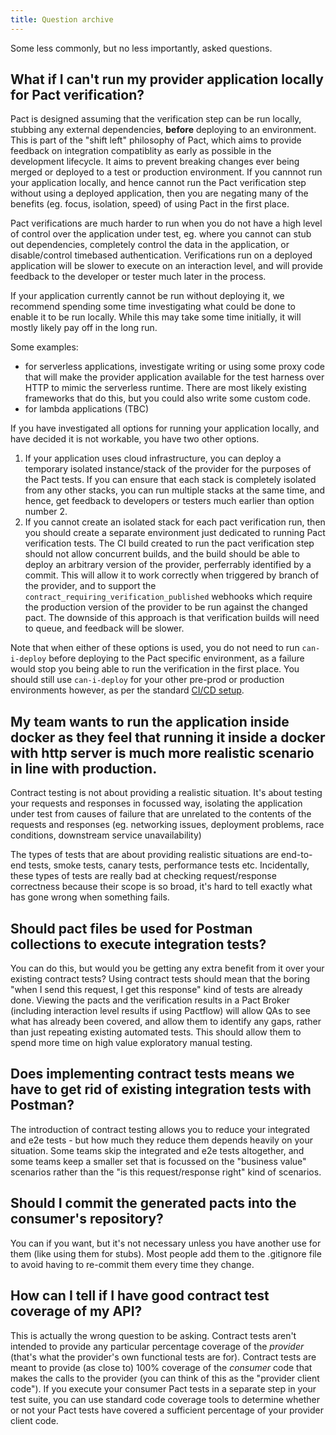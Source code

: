 ```yaml
---
title: Question archive
---
```


Some less commonly, but no less importantly, asked questions.

## What if I can't run my provider application locally for Pact verification?

Pact is designed assuming that the verification step can be run locally, stubbing any external dependencies, **before** deploying to an environment. This is part of the "shift left" philosophy of Pact, which aims to provide feedback on integration compatiblity as early as possible in the development lifecycle. It aims to prevent breaking changes ever being merged or deployed to a test or production environment. If you cannnot run your application locally, and hence cannot run the Pact verification step without using a deployed application, then you are negating many of the benefits (eg. focus, isolation, speed) of using Pact in the first place.

Pact verifications are much harder to run when you do not have a high level of control over the application under test, eg. where you cannot can stub out dependencies, completely control the data in the application, or disable/control timebased authentication. Verifications run on a deployed application will be slower to execute on an interaction level, and will provide feedback to the developer or tester much later in the process.

If your application currently cannot be run without deploying it, we recommend spending some time investigating what could be done to enable it to be run locally. While this may take some time initially, it will mostly likely pay off in the long run. 

Some examples:

* for serverless applications, investigate writing or using some proxy code that will make the provider application available for the test harness over HTTP to mimic the serverless runtime. There are most likely existing frameworks that do this, but you could also write some custom code.
* for lambda applications (TBC)

If you have investigated all options for running your application locally, and have decided it is not workable, you have two other options.

1. If your application uses cloud infrastructure, you can deploy a temporary isolated instance/stack of the provider for the purposes of the Pact tests. If you can ensure that each stack is completely isolated from any other stacks, you can run multiple stacks at the same time, and hence, get feedback to developers or testers much earlier than option number 2.
2. If you cannot create an isolated stack for each pact verification run, then you should create a separate environment just dedicated to running Pact verification tests. The CI build created to run the pact verification step should not allow concurrent builds, and the build should be able to deploy an arbitrary version of the provider, perferrably identified by a commit. This will allow it to work correctly when triggered by branch of the provider, and to support the `contract_requiring_verification_published` webhooks which require the production version of the provider to be run against the changed pact. The downside of this approach is that verification builds will need to queue, and feedback will be slower.

Note that when either of these options is used, you do not need to run `can-i-deploy` before deploying to the Pact specific environment, as a failure would stop you being able to run the verification in the first place. You should still use `can-i-deploy` for your other pre-prod or production environments however, as per the standard [CI/CD setup](/pact_nirvana/step_4).

## My team wants to run the application inside docker as they feel that running it inside a docker with http server is much more realistic scenario in line with production.

Contract testing is not about providing a realistic situation. It's about testing your requests and responses in focussed way, isolating the application under test from causes of failure that are unrelated to the contents of the requests and responses \(eg. networking issues, deployment problems, race conditions, downstream service unavailability\)

The types of tests that are about providing realistic situations are end-to-end tests, smoke tests, canary tests, performance tests etc. Incidentally, these types of tests are really bad at checking request/response correctness because their scope is so broad, it's hard to tell exactly what has gone wrong when something fails.

## Should pact files be used for Postman collections to execute integration tests?

You can do this, but would you be getting any extra benefit from it over your existing contract tests? Using contract tests should mean that the boring "when I send this request, I get this response" kind of tests are already done. Viewing the pacts and the verification results in a Pact Broker \(including interaction level results if using Pactflow\) will allow QAs to see what has already been covered, and allow them to identify any gaps, rather than just repeating existing automated tests. This should allow them to spend more time on high value exploratory manual testing.

## Does implementing contract tests means we have to get rid of existing integration tests with Postman?

The introduction of contract testing allows you to reduce your integrated and e2e tests - but how much they reduce them depends heavily on your situation. Some teams skip the integrated and e2e tests altogether, and some teams keep a smaller set that is focussed on the "business value" scenarios rather than the "is this request/response right" kind of scenarios.

## Should I commit the generated pacts into the consumer's repository?

You can if you want, but it's not necessary unless you have another use for them (like using them for stubs). Most people add them to the .gitignore file to avoid having to re-commit them every time they change.

## How can I tell if I have good contract test coverage of my API?

This is actually the wrong question to be asking. Contract tests aren't intended to provide any particular percentage coverage of the _provider_ (that's what the provider's own functional tests are for). Contract tests are meant to provide (as close to) 100% coverage of the _consumer_ code that makes the calls to the provider (you can think of this as the "provider client code"). If you execute your consumer Pact tests in a separate step in your test suite, you can use standard code coverage tools to determine whether or not your Pact tests have covered a sufficient percentage of your provider client code.

